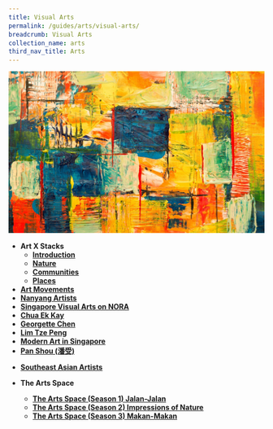 ```yaml
---
title: Visual Arts
permalink: /guides/arts/visual-arts/
breadcrumb: Visual Arts
collection_name: arts
third_nav_title: Arts
---
```

<img src="/images/category/visual-arts.jpg" alt="visual arts banner" style="width:800px;" />


- **Art X Stacks**
    - [**Introduction**](/guides/arts/visual-arts/artxstacks/)
    - [**Nature**](/guides/arts/visual-arts/artxstacks/nature)
    - [**Communities**](/guides/arts/visual-arts/artxstacks/communities)
    - [**Places**](/guides/arts/visual-arts/artxstacks/places)
- [**Art Movements**](/guides/arts/visual-arts/art-movements)
- [**Nanyang Artists**](/guides/arts/visual-arts/nanyangartists)
- [**Singapore Visual Arts on NORA**](/guides/arts/visual-arts/singapore-visual-arts-on-nora)
- [**Chua Ek Kay**](/guides/singapore/people/chua-ek-kay)
- [**Georgette Chen**](/guides/singapore/people/georgette-chen)
- [**Lim Tze Peng**](/guides/singapore/people/lim-tze-peng)
- [**Modern Art in Singapore**](/guides/arts/visual-arts/modern-art-in-singapore)
- [**Pan Shou (潘受)**](/guides/singapore/people/Pan-Shou/)
<!--- [**Virtual Arts and Culture**](/guides/arts/visual-arts/virtual-arts)-->
- [**Southeast Asian Artists**](/guides/arts/visual-arts/sea-artists)

- **The Arts Space**
  - [**The Arts Space (Season 1) Jalan-Jalan**](/guides/arts/visual-arts/the-arts-space-season1-jalan-jalan)
  - [**The Arts Space (Season 2) Impressions of Nature**](/guides/arts/visual-arts/the-arts-space-season2-impressions-of-nature)
  - [**The Arts Space (Season 3) Makan-Makan**](/guides/arts/visual-arts/the-arts-space-season3-makan-makan)